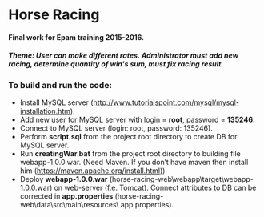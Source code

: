# Horse Racing
#### Final work for Epam training 2015-2016.
##### Theme: User can make different rates. Administrator must add new racing, determine quantity of win's sum, must fix racing result.
### To build and run the code:
*  Install MySQL server (http://www.tutorialspoint.com/mysql/mysql-installation.htm).
*  Add new user for MySQL server with login = **root**, password = **135246**.
*  Connect to MySQL server (login: root, password: 135246).
*  Perform **script.sql** from the project root directory to create DB for MySQL server.
*  Run **creatingWar.bat** from the project root directory to building file webapp-1.0.0.war. (Need Maven. If you don’t have maven then install him (https://maven.apache.org/install.html)).
*  Deploy **webapp-1.0.0.war** (horse-racing-web\webapp\target\webapp-1.0.0.war) on web-server (f.e. Tomcat).
  Connect attributes to DB can be corrected in **app.properties** (horse-racing-web\data\src\main\resources\ app.properties).
